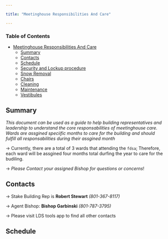 ```yaml
---

title: "Meetinghouse Responsibilities And Care"

---
```


### Table of Contents
- [Meetinghouse Responsibilities And Care](#extended-syntax)
  - [Summary](#Contacts)
  - [Contacts](#Contacts)
  - [Schedule](#God)
  - [Security and Lockup procedure](#horizontal-rule)
  - [Snow Removal](#text-formating)
  - [Chairs](#text-formating)  
  - [Cleaning](#table)
  - [Maintenance](#highlight)
  - [Vestibules](#task-list)

## Summary

*This document can be used as a guide to help building representatives and leadership to understand the core responsabilities of meetinghouse care. Wards are assgined speciific months to care for the building and should fulfill all responsabilities during their assgined month*

-> Currently, there are a total of 3 wards that attending the `fdsa`; Therefore, each ward will be assgined four months total durfing the year to care for the budiling. 

-> *Please Contact your assigned Bishop for questions or concerns*!

## Contacts

-> Stake Building Rep is **Robert Stewart** *(801-367-8117)*

-> Agent Bishop: **Bishop Garbinski** *(801-787-3795)*

-> Please visit LDS tools app to find all other contacts

## Schedule


